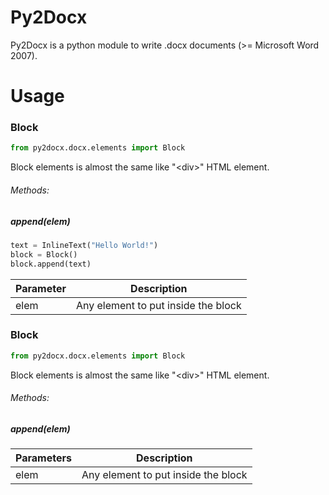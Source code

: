 Py2Docx
=======

Py2Docx is a python module to write .docx documents (>= Microsoft Word 2007).

# Usage

### Block
```python
from py2docx.docx.elements import Block
```

Block elements is almost the same like "\<div\>" HTML element.

###### Methods:
##### append(elem)

```python
text = InlineText("Hello World!")
block = Block()
block.append(text)
```

Parameter | Description
---------- | -----------
elem       | Any element to put inside the block


### Block
```python
from py2docx.docx.elements import Block
```

Block elements is almost the same like "\<div\>" HTML element.

###### Methods:
##### append(elem)

Parameters | Description
---------- | -----------
elem       | Any element to put inside the block
